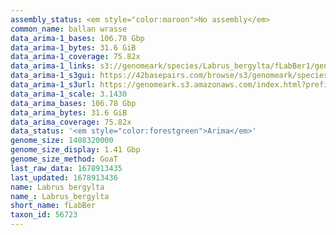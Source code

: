 ```yaml
---
assembly_status: <em style="color:maroon">No assembly</em>
common_name: ballan wrasse
data_arima-1_bases: 106.78 Gbp
data_arima-1_bytes: 31.6 GiB
data_arima-1_coverage: 75.82x
data_arima-1_links: s3://genomeark/species/Labrus_bergylta/fLabBer1/genomic_data/arima/<br>
data_arima-1_s3gui: https://42basepairs.com/browse/s3/genomeark/species/Labrus_bergylta/fLabBer1/genomic_data/arima/
data_arima-1_s3url: https://genomeark.s3.amazonaws.com/index.html?prefix=species/Labrus_bergylta/fLabBer1/genomic_data/arima/
data_arima-1_scale: 3.1430
data_arima_bases: 106.78 Gbp
data_arima_bytes: 31.6 GiB
data_arima_coverage: 75.82x
data_status: '<em style="color:forestgreen">Arima</em>'
genome_size: 1408320000
genome_size_display: 1.41 Gbp
genome_size_method: GoaT
last_raw_data: 1678913435
last_updated: 1678913436
name: Labrus bergylta
name_: Labrus_bergylta
short_name: fLabBer
taxon_id: 56723
---
```

